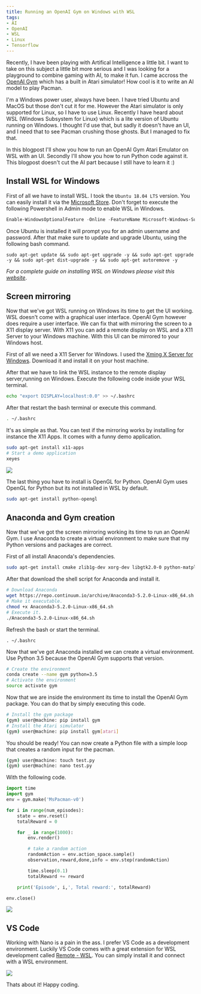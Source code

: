 ```yaml
---
title: Running an OpenAI Gym on Windows with WSL
tags:
- AI
- OpenAI
- WSL
- Linux
- Tensorflow
---
```

Recently, I have been playing with Artifical Intelligence a little bit. I want to take on this subject a little bit more serious and I was looking for a playground to combine gaming with AI, to make it fun. I came accross the [OpenAI Gym](https://github.com/openai/gym) which has a built in Atari simulator! How cool is it to write an AI model to play Pacman. 

I'm a Windows power user, always have been. I have tried Ubuntu and MacOS but those don't cut it for me. However the Atari simulator is only supported for Linux, so I have to use Linux. Recently I have heard about WSL (Windows Subsystem for Linux) which is a lite version of Ubuntu running on Windows.  I thought I'd use that, but sadly it doesn't have an UI, and I need that to see Pacman crushing those ghosts. But I managed to fix that.

In this blogpost I'll show you how to run an OpenAI Gym Atari Emulator on WSL with an UI. Secondly I'll show you how to run Python code against it. This blogpost doesn't cut the AI part because I still have to learn it :)

## Install WSL for Windows 
First of all we have to install WSL. I took the `Ubuntu 18.04 LTS` version. You can easily install it via the [Microsoft Store](https://www.microsoft.com/en-us/p/ubuntu-1804-lts/9n9tngvndl3q?activetab=pivot:overviewtab). Don't forget to execute the following Powershell in Admin mode to enable WSL in Windows.

```Powershell
Enable-WindowsOptionalFeature -Online -FeatureName Microsoft-Windows-Subsystem-Linux
```

Once Ubuntu is installed it will prompt you for an admin username and password. After that make sure to update and upgrade Ubuntu, using the following bash command. 

```
sudo apt-get update && sudo apt-get upgrade -y && sudo apt-get upgrade -y && sudo apt-get dist-upgrade -y && sudo apt-get autoremove -y
```

*For a complete guide on installing WSL on Windows please visit this [website](https://docs.microsoft.com/en-us/windows/wsl/install-win10)*.

## Screen mirroring
Now that we've got WSL running on Windows its time to get the UI working. WSL doesn't come with a graphical user interface. OpenAI Gym however does require a user interface. We can fix that with mirroring the screen to a X11 display server. With X11 you can add a remote display on WSL and a X11 Server to your Windows machine. With this UI can be mirrored to your Windows host.

First of all we need a X11 Server for Windows. I used the [Xming X Server for Windows](https://sourceforge.net/projects/xming/). Download it and install it on your host machine.

After that we have to link the WSL instance to the remote display server,running on Windows. Execute the following code inside your WSL terminal.

```bash
echo "export DISPLAY=localhost:0.0" >> ~/.bashrc
```
After that restart the bash terminal or execute this command.

```bash
. ~/.bashrc
```

It's as simple as that. You can test if the mirroring works by installing for instance the X11 Apps. It comes with a funny demo application. 

```bash
sudo apt-get install x11-apps
# Start a demo application
xeyes
```

<img src="/images/wsl/xeyes.png" />

The last thing you have to install is OpenGL for Python. OpenAI Gym uses OpenGL for Python but its not installed in WSL by default.

```bash
sudo apt-get install python-opengl
```

## Anaconda and Gym creation
Now that we've got the screen mirroring working its time to run an OpenAI Gym. I use Anaconda to create a virtual environment to make sure that my Python versions and packages are correct.

First of all install Anaconda's dependencies.

```bash
sudo apt-get install cmake zlib1g-dev xorg-dev libgtk2.0-0 python-matplotlib swig python-opengl xvfb
```
After that download the shell script for Anaconda and install it.

```bash
# Download Anaconda
wget https://repo.continuum.io/archive/Anaconda3-5.2.0-Linux-x86_64.sh
# Make it executable.
chmod +x Anaconda3-5.2.0-Linux-x86_64.sh
# Execute it.
./Anaconda3-5.2.0-Linux-x86_64.sh
```
Refresh the bash or start the terminal.

```
. ~/.bashrc
```

Now that we've got Anaconda installed we can create a virtual environment. Use Python 3.5 because the OpenAI Gym supports that version.

```bash
# Create the environment
conda create --name gym python=3.5
# Activate the environment
source activate gym
```

Now that we are inside the environment its time to install the OpenAI Gym package. You can do that by simply executing this code.

```bash
# Install the gym package
(gym) user@machine: pip install gym
# Install the Atari simulator
(gym) user@machine: pip install gym[atari]

```

You should be ready! You can now create a Python file with a simple loop that creates a random input for the pacman.
```bash
(gym) user@machine: touch test.py
(gym) user@machine: nano test.py
```

With the following code.
```python
import time
import gym
env = gym.make('MsPacman-v0')

for i in range(num_episodes):
    state = env.reset()
    totalReward = 0

    for _ in range(1000):
        env.render()

        # take a random action
        randomAction = env.action_space.sample()
        observation,reward,done,info = env.step(randomAction) 

        time.sleep(0.1)
        totalReward += reward

    print('Episode', i,', Total reward:', totalReward)

env.close()

```
<img src="images/wsl/pacman.png" />

## VS Code
Working with Nano is a pain in the ass. I prefer VS Code as a development environment. Luckily VS Code comes with a great extension for WSL development called [Remote - WSL](https://marketplace.visualstudio.com/items?itemName=ms-vscode-remote.remote-wsl). You can simply install it and connect with a WSL environment.

<img src="images/wsl/wsl connected.png" />

Thats about it! Happy coding.
